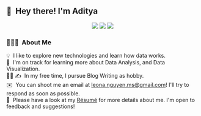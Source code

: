 
## 👋 &nbsp;Hey there! I'm Aditya

<p align="center">
<a href="https://www.notion.so/Data-portfolio-c9253d815e5b48a398b318651ad9cff8?pvs=4"><img src="https://img.shields.io/badge/-leonanguyen.notion-3423A6?style=flat-square&logo=Google-Chrome&logoColor=white"/></a>
<a href="https://linkedin.com/in/AVS1508"><img src="https://img.shields.io/badge/-Aditya%20Vikram%20Singh-0077B5?style=flat-square&logo=Linkedin&logoColor=white"/></a>
<a href="mailto:avsingh@umass.edu"><img src="https://img.shields.io/badge/-avsingh@umass.edu-D14836?style=flat-square&logo=Gmail&logoColor=white"/></a>
</p>

### 👨🏻‍💻 &nbsp;About Me

💡 &nbsp;I like to explore new technologies and learn how data works.\
🌱 &nbsp;I'm on track for learning more about Data Analysis, and Data Visualization.\
👨‍💻
✍️ &nbsp;In my free time, I pursue Blog Writing as hobby.\
✉️ &nbsp;You can shoot me an email at leona.nguyen.ms@gmail.com! I'll try to respond as soon as possible.\
📄 &nbsp;Please have a look at my [Résumé](https://www.notion.so/Data-portfolio-c9253d815e5b48a398b318651ad9cff8?pvs=4) for more details about me. I'm open to feedback and suggestions!

